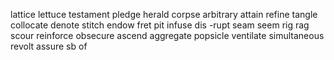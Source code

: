 lattice lettuce
testament
pledge
herald
corpse
arbitrary
attain
refine
tangle
collocate
denote
stitch
endow
fret
pit
infuse
dis -rupt
seam seem
rig rag 
scour
reinforce
obsecure
ascend
aggregate
popsicle
ventilate
simultaneous
revolt
assure sb of
